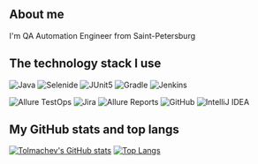 ## About me
I'm QA Automation Engineer from Saint-Petersburg

## The technology stack I use

![Java](https://img.shields.io/badge/-Java-090909?style=for-the-badge&logo=java)
![Selenide](https://img.shields.io/badge/-Selenide-090909?style=for-the-badge&logo=selenide)
![JUnit5](https://img.shields.io/badge/-JUnit5-090909?style=for-the-badge&logo=junit5)
![Gradle](https://img.shields.io/badge/-Gradle-090909?style=for-the-badge&logo=gradle)
![Jenkins](https://img.shields.io/badge/-Jenkins-090909?style=for-the-badge&logo=jenkins)

![Allure TestOps](https://img.shields.io/badge/-Allure_TestOps-090909?style=for-the-badge&logo=allure)
![Jira](https://img.shields.io/badge/-Jira-090909?style=for-the-badge&logo=jira)
![Allure Reports](https://img.shields.io/badge/-Allure_Reports-090909?style=for-the-badge&logo=allure)
![GitHub](https://img.shields.io/badge/-GitHub-090909?style=for-the-badge&logo=github)
![IntelliJ IDEA](https://img.shields.io/badge/-IntelliJ_Idea-090909?style=for-the-badge&logo=intellijidea)

## My GitHub stats and top langs
[![Tolmachev's GitHub stats](https://github-readme-stats.vercel.app/api?username=tolmachevsv&show_icons=true)](https://github.com/anuraghazra/github-readme-stats)
[![Top Langs](https://github-readme-stats.vercel.app/api/top-langs/?username=tolmachevsv)](https://github.com/anuraghazra/github-readme-stats)
